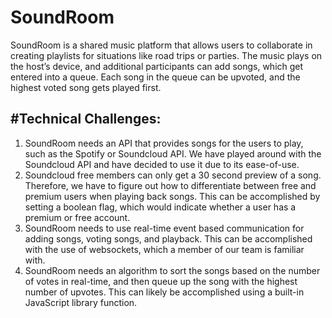# SoundRoom

SoundRoom is a shared music platform that allows users to collaborate in creating playlists for situations like road trips or parties. The music plays on the host’s device, and additional participants can add songs, which get entered into a queue. Each song in the queue can be upvoted, and the highest voted song gets played first.


#Technical Challenges:
---
1) SoundRoom needs an API that provides songs for the users to play, such as the Spotify or Soundcloud API. We have played around with the Soundcloud API and have decided to use it due to its ease-of-use.
2) Soundcloud free members can only get a 30 second preview of a song. Therefore, we have to figure out how to differentiate between free and premium users when playing back songs. This can be accomplished by setting a boolean flag, which would indicate whether a user has a premium or free account.
3) SoundRoom needs to use real-time event based communication for adding songs, voting songs, and playback. This can be accomplished with the use of websockets, which a member of our team is familiar with.
4) SoundRoom needs an algorithm to sort the songs based on the number of votes in real-time, and then queue up the song with the highest number of upvotes. This can likely be accomplished using a built-in JavaScript library function.
